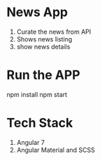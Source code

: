 # News App

1. Curate the news from API
2. Shows news listing
3. show news details

# Run the APP

npm install
npm start

# Tech Stack

1. Angular 7
2. Angular Material and SCSS
